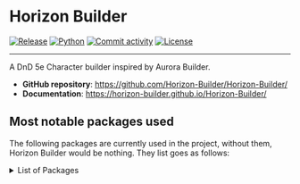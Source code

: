 <!--
   Copyright 2024 GustavoSchip

   Licensed under the Apache License, Version 2.0 (the "License");
   you may not use this file except in compliance with the License.
   You may obtain a copy of the License at

       http://www.apache.org/licenses/LICENSE-2.0

   Unless required by applicable law or agreed to in writing, software
   distributed under the License is distributed on an "AS IS" BASIS,
   WITHOUT WARRANTIES OR CONDITIONS OF ANY KIND, either express or implied.
   See the License for the specific language governing permissions and
   limitations under the License.
-->

# Horizon Builder

[![Release](https://img.shields.io/github/v/release/Horizon-Builder/Horizon-Builder)](https://img.shields.io/github/v/release/Horizon-Builder/Horizon-Builder)
[![Python](https://img.shields.io/badge/Python-v3.11-blue)](https://www.python.org/downloads/release/python-311/)
[![Commit activity](https://img.shields.io/github/commit-activity/m/Horizon-Builder/Horizon-Builder)](https://img.shields.io/github/commit-activity/m/Horizon-Builder/Horizon-Builder)
[![License](https://img.shields.io/github/license/Horizon-Builder/Horizon-Builder)](https://img.shields.io/github/license/Horizon-Builder/Horizon-Builder)

---

A DnD 5e Character builder inspired by Aurora Builder.

- **GitHub repository**: <https://github.com/Horizon-Builder/Horizon-Builder/>
- **Documentation**: <https://horizon-builder.github.io/Horizon-Builder/>

## Most notable packages used

The following packages are currently used in the project, without them, Horizon Builder would be nothing. They list goes
as follows:

<details>
<summary>List of Packages</summary>

- [trogon](https://github.com/textualize/trogon)
- [pydantic](https://github.com/pydantic/pydantic)
- [$ click\_](https://github.com/pallets/click)
- [PyYAML](https://github.com/yaml/pyyaml)
- [Textual](https://github.com/textualize/textual)

</details>
